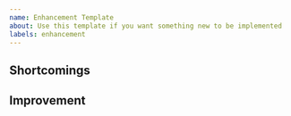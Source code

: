 ```yaml
---
name: Enhancement Template
about: Use this template if you want something new to be implemented
labels: enhancement
---
```

## Shortcomings
<!--Describe the issue that you are facing-->

## Improvement
<!--How can it be improved?-->
